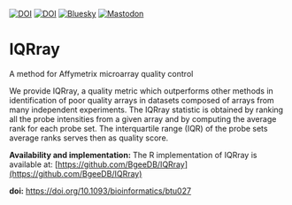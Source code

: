 [![DOI](https://zenodo.org/badge/DOI/10.1093/nar/gkae1118.svg)](https://doi.org/10.1093/nar/gkae1118)
[![DOI](https://zenodo.org/badge/DOI/10.1093/nar/gkaa793.svg)](https://doi.org/10.1093/nar/gkaa793)
[![Bluesky](https://img.shields.io/badge/dynamic/json?url=https%3A%2F%2Fpublic.api.bsky.app%2Fxrpc%2Fapp.bsky.actor.getProfile%2F%3Factor%3Dbgee.org&query=%24.followersCount&style=social&logo=bluesky&label=Follow%20%40bgee.org)](https://bsky.app/profile/bgee.org)
[![Mastodon](https://img.shields.io/mastodon/follow/109308703977124988?style=social&label=Follow%20%40bgeedb&domain=https%3A%2F%2Fgenomic.social)](https://genomic.social/%40bgeedb)

# IQRray
A method for Affymetrix microarray quality control


We provide IQRray, a quality metric which outperforms other methods in identification of poor quality arrays in datasets composed of arrays from many independent experiments. The IQRray statistic is obtained by ranking all the probe intensities from a given array and by computing the average rank for each probe set. The interquartile range (IQR) of the probe sets average ranks serves then as quality score.

**Availability and implementation:** The R implementation of IQRray is available at: [https://github.com/BgeeDB/IQRray](https://github.com/BgeeDB/IQRray)

**doi:** https://doi.org/10.1093/bioinformatics/btu027
